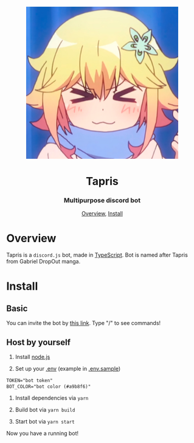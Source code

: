<p align="center">
 <img width=400px src="assets/avatar.png" alt="Bot logo">
 <h1 align="center">Tapris</h1>
 <h3 align="center">Multipurpose discord bot</h3>
</p>

<p align="center">
 <a href="#overview">Overview</a>,
 <a href="#install">Install</a>
</p>

# Overview

Tapris is a `discord.js` bot, made in [TypeScript](https://www.typescriptlang.org/).
Bot is named after Tapris from Gabriel DropOut manga.

# Install

## Basic

You can invite the bot by [this link](https://discord.com/api/oauth2/authorize?client_id=869088074758520832&scope=bot+applications.commands&permissions=294208515334).
Type "/" to see commands!

## Host by yourself

1. Install [node.js](https://nodejs.org/)

2. Set up your [.env](.env.sample) (example in [.env.sample](.env.sample))

```env
TOKEN="bot token"
BOT_COLOR="bot color (#a9b8f6)"
```

1. Install dependencies via `yarn`

2. Build bot via `yarn build`

3. Start bot via `yarn start`

Now you have a running bot!
